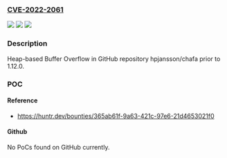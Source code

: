 ### [CVE-2022-2061](https://cve.mitre.org/cgi-bin/cvename.cgi?name=CVE-2022-2061)
![](https://img.shields.io/static/v1?label=Product&message=hpjansson%2Fchafa&color=blue)
![](https://img.shields.io/static/v1?label=Version&message=n%2Fa&color=blue)
![](https://img.shields.io/static/v1?label=Vulnerability&message=CWE-122%20Heap-based%20Buffer%20Overflow&color=brighgreen)

### Description

Heap-based Buffer Overflow in GitHub repository hpjansson/chafa prior to 1.12.0.

### POC

#### Reference
- https://huntr.dev/bounties/365ab61f-9a63-421c-97e6-21d4653021f0

#### Github
No PoCs found on GitHub currently.

